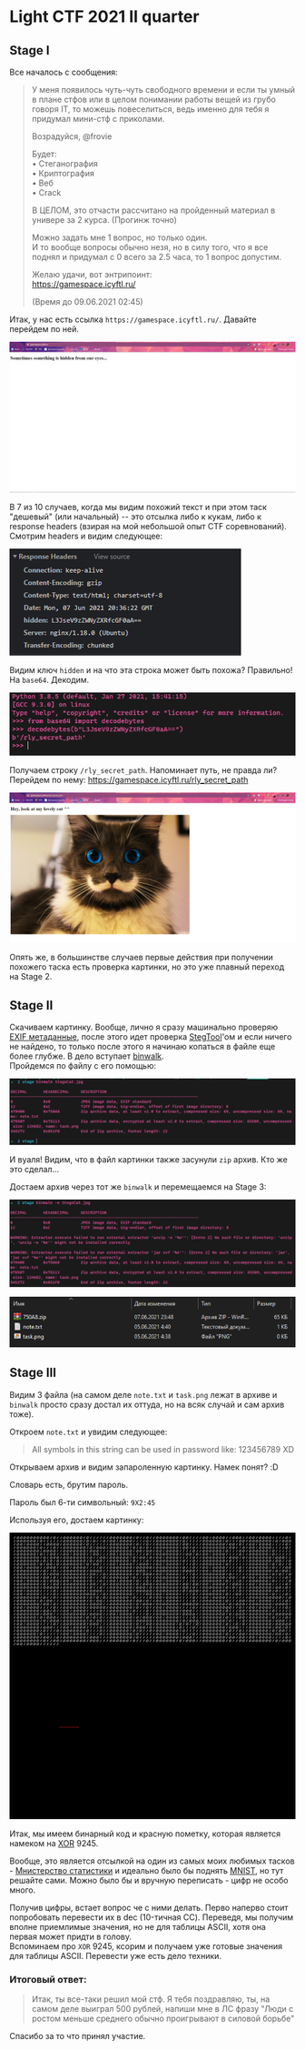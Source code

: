 # Light CTF 2021 II quarter

## Stage I
Все началось с сообщения:  

> У меня появилось чуть-чуть свободного времени и если ты умный в плане стфов или в целом понимании работы вещей из грубо говоря IT, то можешь повеселиться,
ведь именно для тебя я придумал мини-стф с приколами.  
>
> Возрадуйся, @frovie  
>
> Будет:  
> • Стеганография  
> • Криптография  
> • Веб  
> • Crack  
>
> В ЦЕЛОМ, это отчасти рассчитано на пройденный материал в универе за 2 курса. (Прогинж точно)  
>
> Можно задать мне 1 вопрос, но только один.  
И то вообще вопросы обычно незя, но в силу того, что я все поднял и придумал с 0 всего за 2.5 часа, то 1 вопрос допустим.  
>
>Желаю удачи, вот энтрипоинт:  
https://gamespace.icyftl.ru/  
>
> (Время до 09.06.2021 02:45)  

Итак, у нас есть ссылка `https://gamespace.icyftl.ru/`. Давайте перейдем по ней.

![Сайт](pics/1.png)

В 7 из 10 случаев, когда мы видим похожий текст и при этом таск "дешевый" (или начальный) -- это отсылка либо к кукам, либо к response headers (взирая на мой небольшой опыт CTF соревнований).  
Смотрим headers и видим следующее:

![Headers](pics/2.png)

Видим ключ `hidden` и на что эта строка может быть похожа? Правильно! На `base64`. Декодим.

![Base64](pics/3.png)

Получаем строку `/rly_secret_path`. Напоминает путь, не правда ли? Перейдем по нему:
https://gamespace.icyftl.ru/rly_secret_path

![Сайт](pics/4.png)

Опять же, в большинстве случаев первые действия при получении похожего таска есть проверка картинки, но это уже плавный переход на Stage 2.

## Stage II

Скачиваем картинку. Вообще, лично я сразу машинально проверяю [EXIF метаданные](https://ru.wikipedia.org/wiki/EXIF), после этого
идет проверка [StegTool]("https://github.com/aallott/StegTool")'ом и если ничего не найдено, то только после этого я начинаю
копаться в файле еще более глубже. В дело вступает [binwalk]("https://tools.kali.org/forensics/binwalk").  
Пройдемся по файлу с его помощью:

![binwalk](pics/5.png)

И вуаля! Видим, что в файл картинки также засунули `zip` архив. Кто же это сделал...

Достаем архив через тот же `binwalk` и перемещаемся на Stage 3:

![binwalk extract](pics/6.png)

![binwalk extract](pics/7.png)

## Stage III

Видим 3 файла (на самом деле `note.txt` и `task.png` лежат в архиве и `binwalk` просто сразу достал их оттуда, но на всяк случай и сам архив тоже).

Откроем `note.txt` и увидим следующее:

> All symbols in this string can be used in password like: 123456789 XD

Открываем архив и видим запароленную картинку. Намек понят? :D

Словарь есть, брутим пароль.

Пароль был 6-ти символьный: `9X2:45`

Используя его, достаем картинку:

![binpic](pics/8.png)

Итак, мы имеем бинарный код и красную пометку, которая является намеком на [XOR]("https://ru.wikipedia.org/wiki/%D0%98%D1%81%D0%BA%D0%BB%D1%8E%D1%87%D0%B0%D1%8E%D1%89%D0%B5%D0%B5_%C2%AB%D0%B8%D0%BB%D0%B8%C2%BB") 9245.

Вообще, это является отсылкой на один из самых моих любимых тасков - [Мнистерство статистики]("https://github.com/teamteamdev/ugractf-2020-quals/tree/master/tasks/mnist") и идеально было бы поднять [MNIST]("https://ru.wikipedia.org/wiki/MNIST_(%D0%B1%D0%B0%D0%B7%D0%B0_%D0%B4%D0%B0%D0%BD%D0%BD%D1%8B%D1%85)"), но тут решайте сами. Можно было бы и вручную переписать - цифр не особо много.

Получив цифры, встает вопрос че с ними делать. Перво наперво стоит попробовать перевести их в dec (10-тичная СС).
Переведя, мы получим вполне приемлимые значения, но не для таблицы ASCII, хотя она первая может придти в голову.  
Вспоминаем про `XOR` 9245, ксорим и получаем уже готовые значения для таблицы ASCII. Перевести уже есть дело техники.

### Итоговый ответ:  
> Итак, ты все-таки решил мой стф. Я тебя поздравляю, ты, на самом деле выиграл 500 рублей, напиши мне в ЛС фразу "Люди с ростом меньше среднего обычно проигрывают в силовой борьбе"

Спасибо за то что принял участие.
